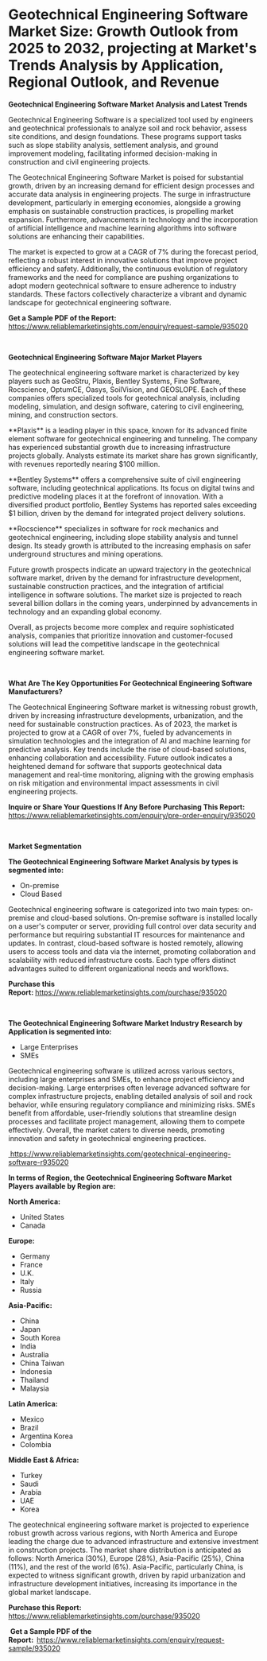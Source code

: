 <p><h1>Geotechnical Engineering Software Market Size: Growth Outlook from 2025 to 2032, projecting at Market's Trends Analysis by Application, Regional Outlook, and Revenue</h1></p><p><strong>Geotechnical Engineering Software Market Analysis and Latest Trends</strong></p>
<p><p>Geotechnical Engineering Software is a specialized tool used by engineers and geotechnical professionals to analyze soil and rock behavior, assess site conditions, and design foundations. These programs support tasks such as slope stability analysis, settlement analysis, and ground improvement modeling, facilitating informed decision-making in construction and civil engineering projects.</p><p>The Geotechnical Engineering Software Market is poised for substantial growth, driven by an increasing demand for efficient design processes and accurate data analysis in engineering projects. The surge in infrastructure development, particularly in emerging economies, alongside a growing emphasis on sustainable construction practices, is propelling market expansion. Furthermore, advancements in technology and the incorporation of artificial intelligence and machine learning algorithms into software solutions are enhancing their capabilities.</p><p>The market is expected to grow at a CAGR of 7% during the forecast period, reflecting a robust interest in innovative solutions that improve project efficiency and safety. Additionally, the continuous evolution of regulatory frameworks and the need for compliance are pushing organizations to adopt modern geotechnical software to ensure adherence to industry standards. These factors collectively characterize a vibrant and dynamic landscape for geotechnical engineering software.</p></p>
<p><strong>Get a Sample PDF of the Report:&nbsp;</strong> <a href="https://www.reliablemarketinsights.com/enquiry/request-sample/935020?utm_campaign=2788&utm_medium=2&utm_source=Github&utm_content=ia&utm_term=18042025&utm_id=geotechnical-engineering-software">https://www.reliablemarketinsights.com/enquiry/request-sample/935020</a></p>
<p>&nbsp;</p>
<p><strong>Geotechnical Engineering Software Major Market Players</strong></p>
<p><p>The geotechnical engineering software market is characterized by key players such as GeoStru, Plaxis, Bentley Systems, Fine Software, Rocscience, OptumCE, Oasys, SoilVision, and GEOSLOPE. Each of these companies offers specialized tools for geotechnical analysis, including modeling, simulation, and design software, catering to civil engineering, mining, and construction sectors.</p><p>**Plaxis** is a leading player in this space, known for its advanced finite element software for geotechnical engineering and tunneling. The company has experienced substantial growth due to increasing infrastructure projects globally. Analysts estimate its market share has grown significantly, with revenues reportedly nearing $100 million.</p><p>**Bentley Systems** offers a comprehensive suite of civil engineering software, including geotechnical applications. Its focus on digital twins and predictive modeling places it at the forefront of innovation. With a diversified product portfolio, Bentley Systems has reported sales exceeding $1 billion, driven by the demand for integrated project delivery solutions.</p><p>**Rocscience** specializes in software for rock mechanics and geotechnical engineering, including slope stability analysis and tunnel design. Its steady growth is attributed to the increasing emphasis on safer underground structures and mining operations.</p><p>Future growth prospects indicate an upward trajectory in the geotechnical software market, driven by the demand for infrastructure development, sustainable construction practices, and the integration of artificial intelligence in software solutions. The market size is projected to reach several billion dollars in the coming years, underpinned by advancements in technology and an expanding global economy.</p><p>Overall, as projects become more complex and require sophisticated analysis, companies that prioritize innovation and customer-focused solutions will lead the competitive landscape in the geotechnical engineering software market.</p></p>
<p>&nbsp;</p>
<p><strong>What Are The Key Opportunities For Geotechnical Engineering Software Manufacturers?</strong></p>
<p><p>The Geotechnical Engineering Software market is witnessing robust growth, driven by increasing infrastructure developments, urbanization, and the need for sustainable construction practices. As of 2023, the market is projected to grow at a CAGR of over 7%, fueled by advancements in simulation technologies and the integration of AI and machine learning for predictive analysis. Key trends include the rise of cloud-based solutions, enhancing collaboration and accessibility. Future outlook indicates a heightened demand for software that supports geotechnical data management and real-time monitoring, aligning with the growing emphasis on risk mitigation and environmental impact assessments in civil engineering projects.</p></p>
<p><strong>Inquire or Share Your Questions If Any Before Purchasing This Report:</strong> <a href="https://www.reliablemarketinsights.com/enquiry/pre-order-enquiry/935020?utm_campaign=2788&utm_medium=2&utm_source=Github&utm_content=ia&utm_term=18042025&utm_id=geotechnical-engineering-software">https://www.reliablemarketinsights.com/enquiry/pre-order-enquiry/935020</a></p>
<p>&nbsp;</p>
<p><strong>Market Segmentation</strong></p>
<p><strong>The Geotechnical Engineering Software Market Analysis by types is segmented into:</strong></p>
<p><ul><li>On-premise</li><li>Cloud Based</li></ul></p>
<p><p>Geotechnical engineering software is categorized into two main types: on-premise and cloud-based solutions. On-premise software is installed locally on a user's computer or server, providing full control over data security and performance but requiring substantial IT resources for maintenance and updates. In contrast, cloud-based software is hosted remotely, allowing users to access tools and data via the internet, promoting collaboration and scalability with reduced infrastructure costs. Each type offers distinct advantages suited to different organizational needs and workflows.</p></p>
<p><strong>Purchase this Report:&nbsp;</strong><a href="https://www.reliablemarketinsights.com/purchase/935020?utm_campaign=2788&utm_medium=2&utm_source=Github&utm_content=ia&utm_term=18042025&utm_id=geotechnical-engineering-software">https://www.reliablemarketinsights.com/purchase/935020</a></p>
<p>&nbsp;</p>
<p><strong>The Geotechnical Engineering Software Market Industry Research by Application is segmented into:</strong></p>
<p><ul><li>Large Enterprises</li><li>SMEs</li></ul></p>
<p><p>Geotechnical engineering software is utilized across various sectors, including large enterprises and SMEs, to enhance project efficiency and decision-making. Large enterprises often leverage advanced software for complex infrastructure projects, enabling detailed analysis of soil and rock behavior, while ensuring regulatory compliance and minimizing risks. SMEs benefit from affordable, user-friendly solutions that streamline design processes and facilitate project management, allowing them to compete effectively. Overall, the market caters to diverse needs, promoting innovation and safety in geotechnical engineering practices.</p></p>
<p><a href="https://www.reliablemarketinsights.com/geotechnical-engineering-software-r935020?utm_campaign=2788&utm_medium=2&utm_source=Github&utm_content=ia&utm_term=18042025&utm_id=geotechnical-engineering-software">&nbsp;https://www.reliablemarketinsights.com/geotechnical-engineering-software-r935020</a></p>
<p><strong>In terms of Region, the Geotechnical Engineering Software Market Players available by Region are:</strong></p>
<p>
    <p> <strong> North America: </strong>
        <ul>
            <li>United States</li>
            <li>Canada</li>
        </ul>
        </p> 
    <p> <strong> Europe: </strong>
        <ul>
            <li>Germany</li>
            <li>France</li>
            <li>U.K.</li>
            <li>Italy</li>
            <li>Russia</li>
        </ul>
        </p> 
    <p> <strong> Asia-Pacific: </strong>
        <ul>
            <li>China</li>
            <li>Japan</li>
            <li>South Korea</li>
            <li>India</li>
            <li>Australia</li>
            <li>China Taiwan</li>
            <li>Indonesia</li>
            <li>Thailand</li>
            <li>Malaysia</li>
        </ul>
        </p> 
    <p> <strong> Latin America: </strong>
        <ul>
            <li>Mexico</li>
            <li>Brazil</li>
            <li>Argentina Korea</li>
            <li>Colombia</li>
        </ul>
        </p> 
    <p> <strong> Middle East & Africa: </strong>
        <ul>
            <li>Turkey</li>
            <li>Saudi</li>
            <li>Arabia</li>
            <li>UAE</li>
            <li>Korea</li>
        </ul>
    </p>
    </p>
<p><p>The geotechnical engineering software market is projected to experience robust growth across various regions, with North America and Europe leading the charge due to advanced infrastructure and extensive investment in construction projects. The market share distribution is anticipated as follows: North America (30%), Europe (28%), Asia-Pacific (25%), China (11%), and the rest of the world (6%). Asia-Pacific, particularly China, is expected to witness significant growth, driven by rapid urbanization and infrastructure development initiatives, increasing its importance in the global market landscape.</p></p>
<p><strong>Purchase this Report: </strong><a href="https://www.reliablemarketinsights.com/purchase/935020?utm_campaign=2788&utm_medium=2&utm_source=Github&utm_content=ia&utm_term=18042025&utm_id=geotechnical-engineering-software">https://www.reliablemarketinsights.com/purchase/935020</a></p>
<p>&nbsp;<strong>Get a Sample PDF of the Report:&nbsp;&nbsp;</strong><a href="https://www.reliablemarketinsights.com/enquiry/request-sample/935020?utm_campaign=2788&utm_medium=2&utm_source=Github&utm_content=ia&utm_term=18042025&utm_id=geotechnical-engineering-software">https://www.reliablemarketinsights.com/enquiry/request-sample/935020</a></p>
<p><strong></strong></p>
<p><p></p><p></p><p></p></p>